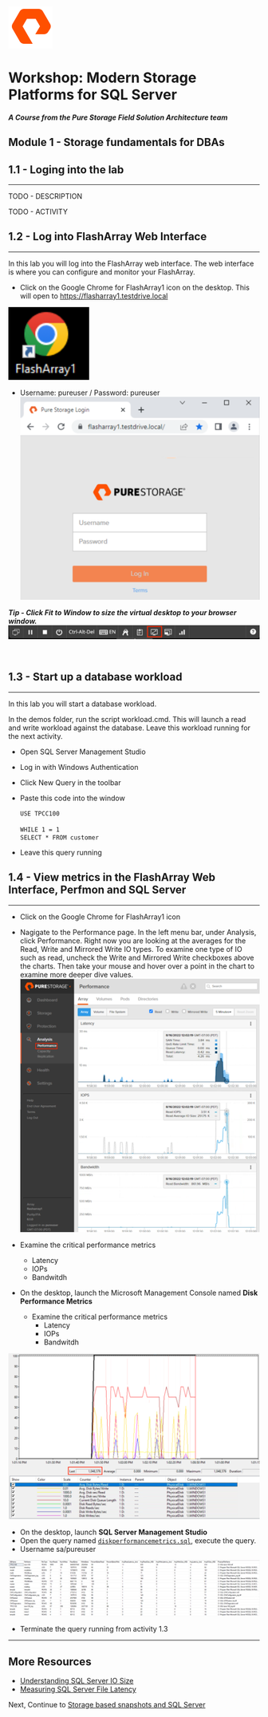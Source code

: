 ![](./../graphics/purestorage.png)

# Workshop: Modern Storage Platforms for SQL Server

#### <i>A Course from the Pure Storage Field Solution Architecture team</i>

## Module 1 - Storage fundamentals for DBAs


## 1.1 - Loging into the lab
---
TODO - DESCRIPTION

TODO - ACTIVITY


## 1.2 - Log into FlashArray Web Interface
---
In this lab you will log into the FlashArray web interface. The web interface is where you can configure and monitor your FlashArray. 


- Click on the Google Chrome for FlashArray1 icon on the desktop. This will open to https://flasharray1.testdrive.local

![](../graphics/1.2.1.png)

- Username: pureuser / Password: pureuser
![](../graphics/1.2.2.png)

**<i>Tip - Click Fit to Window to size the virtual desktop to your browser window. </i>**
![](../graphics/1.1.png)

<br />

## 1.3 - Start up a database workload
---
In this lab you will start a database workload. 

In the demos folder, run the script workload.cmd. This will launch a read and write workload against the database. Leave this workload running for the next activity.

- Open SQL Server Management Studio
- Log in with Windows Authentication
- Click New Query in the toolbar
- Paste this code into the window

    ```
    USE TPCC100

    WHILE 1 = 1 
    SELECT * FROM customer
    ```

- Leave this query running


## 1.4 - View metrics in the FlashArray Web Interface, Perfmon and SQL Server
---
- Click on the Google Chrome for FlashArray1 icon
- Nagigate to the Performance page. In the left menu bar, under Analysis, click Performance. Right now you are looking at the averages for the Read, Write and Mirrored Write IO types. To examine one type of IO such as read, uncheck the Write and Mirrored Write checkboxes above the charts.  Then take your mouse and hover over a point in the chart to examine more deeper dive values. 
![](../graphics/1.4.1.png)

- Examine the critical performance metrics
    - Latency
    - IOPs
    - Bandwitdh

- On the desktop, launch the Microsoft Management Console named **Disk Performance Metrics**
    - Examine the critical performance metrics
        - Latency
        - IOPs
        - Bandwitdh

![](../graphics/1.4.2.png)

- On the desktop, launch **SQL Server Management Studio**
- Open the query named [`diskperformancemetrics.sql`](./demos/m1/diskperformancemetrics.sql), execute the query.
- Username sa/pureuser

![](../graphics/1.4.3.png)

- Terminate the query running from activity 1.3

---

## More Resources
- [Understanding SQL Server IO Size](https://www.nocentino.com/posts/2021-12-10-sqlserver-io-size/)
- [Measuring SQL Server File Latency](https://www.nocentino.com/posts/2021-10-06-sql-server-file-latency)



Next, Continue to [Storage based snapshots and SQL Server](./2-StorageSnapshotsForSqlServer.md)
